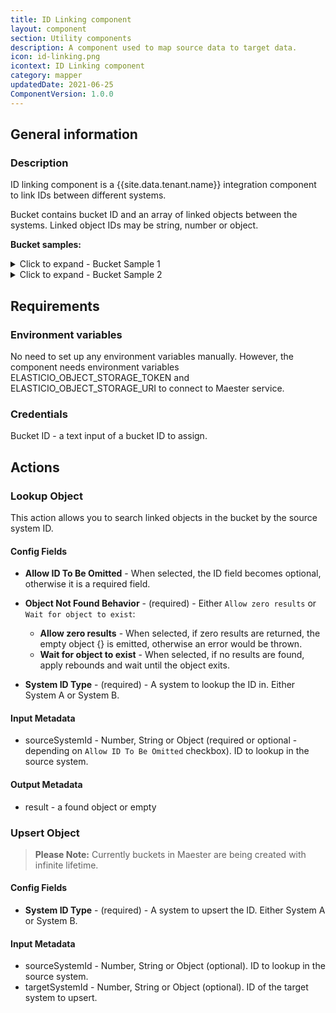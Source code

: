 ```yaml
---
title: ID Linking component
layout: component
section: Utility components
description: A component used to map source data to target data.
icon: id-linking.png
icontext: ID Linking component
category: mapper
updatedDate: 2021-06-25
ComponentVersion: 1.0.0
---
```


## General information

### Description

ID linking component is a {{site.data.tenant.name}} integration component to link IDs between different systems.

Bucket contains bucket ID and an array of linked objects between the systems. Linked object IDs may be string, number or object.

**Bucket samples:**

<details closed markdown="block">
<summary>
Click to expand - Bucket Sample 1
</summary>
```json
{
  "bucket_id": "some_sf_bucket_id",
  "linked_ids": [
    {
      "system_a_id": "00344000020qT3K",
      "system_b_id": 123
    },
    {
      "system_a_id": "0034400001uxwXZ",
      "system_b_id": 62
    }
  ]
}
```
</details>

<details closed markdown="block">
<summary>
Click to expand - Bucket Sample 2
</summary>
```json
{
  "bucket_id": "some_sf_bucket_id",
  "linked_ids": [
    {
      "system_a_id": "00344000020qT3K",
      "system_b_id": {
        "company": "mvise-eio",
        "id": "7c7fec00-d313-40c7-890b-3bc857bbb7dd"
      }
    },
    {
      "system_a_id": "0034400001uxwXZ",
      "system_b_id": {
        "company": "mvise-salessphere",
        "id": "fc64c4f0-06f7-47ef-b3b6-8441b4837305"
      }
    }
  ]
}
```
</details>

## Requirements

### Environment variables

No need to set up any environment variables manually.
However, the component needs environment variables ELASTICIO_OBJECT_STORAGE_TOKEN and ELASTICIO_OBJECT_STORAGE_URI to connect to Maester service.

### Credentials

Bucket ID - a text input of a bucket ID to assign.

## Actions

### Lookup Object

This action allows you to search linked objects in the bucket by the source system ID.

#### Config Fields

* **Allow ID To Be Omitted** - When selected, the ID field becomes optional, otherwise it is a required field.

* **Object Not Found Behavior** - (required) - Either `Allow zero results` or `Wait for object to exist`:

  *  **Allow zero results** - When selected, if zero results are returned, the empty object {} is emitted, otherwise an error would be thrown.
  *  **Wait for object to exist** - When selected, if no results are found, apply rebounds and wait until the object exits.

* **System ID Type** - (required) - A system to lookup the ID in. Either System A or System B.

#### Input Metadata

* sourceSystemId - Number, String or Object (required or optional - depending on `Allow ID To Be Omitted` checkbox). ID to lookup in the source system.

#### Output Metadata

* result - a found object or empty

### Upsert Object

>**Please Note:** Currently buckets in Maester are being created with infinite lifetime.

#### Config Fields

* **System ID Type** - (required) - A system to upsert the ID. Either System A or System B.

#### Input Metadata

* sourceSystemId - Number, String or Object (optional). ID to lookup in the source system.
* targetSystemId - Number, String or Object (optional). ID of the target system to upsert.
